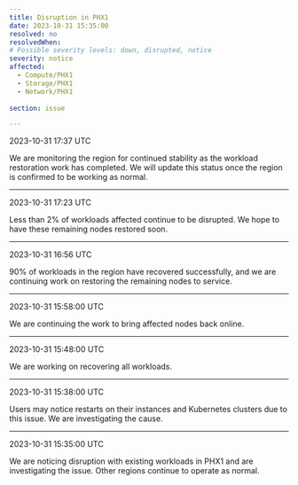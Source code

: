```yaml
---
title: Disruption in PHX1
date: 2023-10-31 15:35:00
resolved: no
resolvedWhen:
# Possible severity levels: down, disrupted, notice
severity: notice 
affected:
  - Compute/PHX1
  - Storage/PHX1
  - Network/PHX1
    
section: issue

---
```


2023-10-31 17:37 UTC

We are monitoring the region for continued stability as the workload restoration work has completed. We will update this status once the region is confirmed to be working as normal.

---

2023-10-31 17:23 UTC

Less than 2% of workloads affected continue to be disrupted. We hope to have these remaining nodes restored soon.

---

2023-10-31 16:56 UTC

90% of workloads in the region have recovered successfully, and we are continuing work on restoring the remaining nodes to service.

---

2023-10-31 15:58:00 UTC

We are continuing the work to bring affected nodes back online.

---

2023-10-31 15:48:00 UTC

We are working on recovering all workloads.

---

2023-10-31 15:38:00 UTC

Users may notice restarts on their instances and Kubernetes clusters due to this issue. We are investigating the cause.

---

2023-10-31 15:35:00 UTC

We are noticing disruption with existing workloads in PHX1 and are investigating the issue. Other regions continue to operate as normal.
